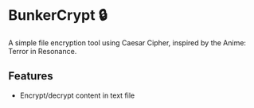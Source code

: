 # BunkerCrypt 🔒
A simple file encryption tool using Caesar Cipher, inspired by the Anime: Terror in Resonance.

## Features
- Encrypt/decrypt content in text file
